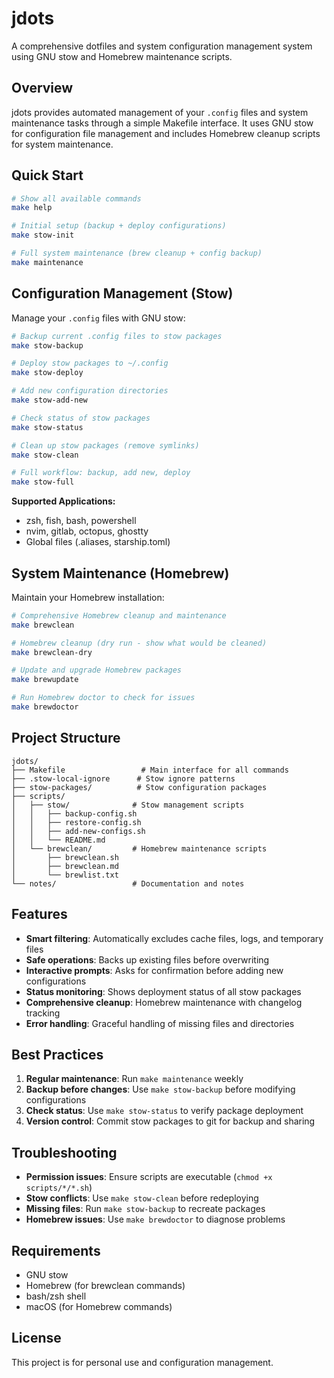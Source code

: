 # jdots

A comprehensive dotfiles and system configuration management system using GNU stow and Homebrew maintenance scripts.

## Overview

jdots provides automated management of your `.config` files and system maintenance tasks through a simple Makefile interface. It uses GNU stow for configuration file management and includes Homebrew cleanup scripts for system maintenance.

## Quick Start

```bash
# Show all available commands
make help

# Initial setup (backup + deploy configurations)
make stow-init

# Full system maintenance (brew cleanup + config backup)
make maintenance
```

## Configuration Management (Stow)

Manage your `.config` files with GNU stow:

```bash
# Backup current .config files to stow packages
make stow-backup

# Deploy stow packages to ~/.config
make stow-deploy

# Add new configuration directories
make stow-add-new

# Check status of stow packages
make stow-status

# Clean up stow packages (remove symlinks)
make stow-clean

# Full workflow: backup, add new, deploy
make stow-full
```

**Supported Applications:**
- zsh, fish, bash, powershell
- nvim, gitlab, octopus, ghostty
- Global files (.aliases, starship.toml)

## System Maintenance (Homebrew)

Maintain your Homebrew installation:

```bash
# Comprehensive Homebrew cleanup and maintenance
make brewclean

# Homebrew cleanup (dry run - show what would be cleaned)
make brewclean-dry

# Update and upgrade Homebrew packages
make brewupdate

# Run Homebrew doctor to check for issues
make brewdoctor
```

## Project Structure

```
jdots/
├── Makefile                 # Main interface for all commands
├── .stow-local-ignore      # Stow ignore patterns
├── stow-packages/          # Stow configuration packages
├── scripts/
│   ├── stow/              # Stow management scripts
│   │   ├── backup-config.sh
│   │   ├── restore-config.sh
│   │   ├── add-new-configs.sh
│   │   └── README.md
│   └── brewclean/         # Homebrew maintenance scripts
│       ├── brewclean.sh
│       ├── brewclean.md
│       └── brewlist.txt
└── notes/                 # Documentation and notes
```

## Features

- **Smart filtering**: Automatically excludes cache files, logs, and temporary files
- **Safe operations**: Backs up existing files before overwriting
- **Interactive prompts**: Asks for confirmation before adding new configurations
- **Status monitoring**: Shows deployment status of all stow packages
- **Comprehensive cleanup**: Homebrew maintenance with changelog tracking
- **Error handling**: Graceful handling of missing files and directories

## Best Practices

1. **Regular maintenance**: Run `make maintenance` weekly
2. **Backup before changes**: Use `make stow-backup` before modifying configurations
3. **Check status**: Use `make stow-status` to verify package deployment
4. **Version control**: Commit stow packages to git for backup and sharing

## Troubleshooting

- **Permission issues**: Ensure scripts are executable (`chmod +x scripts/*/*.sh`)
- **Stow conflicts**: Use `make stow-clean` before redeploying
- **Missing files**: Run `make stow-backup` to recreate packages
- **Homebrew issues**: Use `make brewdoctor` to diagnose problems

## Requirements

- GNU stow
- Homebrew (for brewclean commands)
- bash/zsh shell
- macOS (for Homebrew commands)

## License

This project is for personal use and configuration management.
